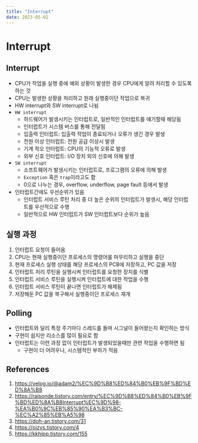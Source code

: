 ```yaml
---
title: "Interrupt"
date: 2023-05-02
---
```


# Interrupt

## Interrupt

- CPU가 작업을 실행 중에 예외 상황이 발생한 경우 CPU에게 알려 처리할 수 있도록 하는 것
- CPU는 발생한 상황을 처리하고 원래 실행중이던 작업으로 복귀
- HW interrupt와 SW interrupt로 나뉨
- `HW interrupt`
  - 하드웨어가 발생시키는 인터럽트로, 일반적인 인터럽트를 얘기할때 해당됨
  - 인터럽트가 시스템 버스를 통해 전달됨
  - 입출력 인터럽트: 입출력 작업이 종료되거나 오류가 생긴 경우 발생
  - 전원 이상 인터럽트: 전원 공급 이상시 발생
  - 기계 착오 인터럽트: CPU의 기능적 오류로 발생
  - 외부 신호 인터럽트: I/O 장치 외의 신호에 의해 발생
- `SW interrupt`
  - 소프트웨어가 발생시키는 인터럽트로, 프로그램의 오류에 의해 발생
  - `Exception` 혹은 `trap`이라고도 함
  - 0으로 나누는 경우, overflow, underflow, page fault 등에서 발생
- 인터럽트간에도 우선순위가 있음
  - 인터럽트 서비스 루틴 처리 중 더 높은 순위의 인터럽트가 발생시, 해당 인터럽트를 우선적으로 수행
  - 일반적으로 HW 인터럽트가 SW 인터럽트보다 순위가 높음

## 실행 과정

1. 인터럽트 요청이 들어옴
2. CPU는 현재 실행중이던 프로세스의 명령어를 마무리하고 실행을 중단
3. 현재 프로세스 실행 상태를 해당 프로세스의 PCB에 저장하고, PC 값을 저장
4. 인터럽트 처리 루틴을 실행시켜 인터럽트를 요청한 장치를 식별
5. 인터럽트 서비스 루틴을 실행시켜 인터럽트에 대한 작업을 수행
6. 인터럽트 서비스 루틴이 끝나면 인터럽트가 해제됨
7. 저장해둔 PC 값을 복구해서 실행중이던 프로세스 재개

## Polling

- 인터럽트와 달리 특정 주기마다 스레드를 돌며 시그널이 들어왔는지 확인하는 방식
- 구현이 쉽지만 리소스를 많이 필요로 함
- 인터럽트는 이런 과정 없이 인터럽트가 발생되었을때만 관련 작업을 수행하면 됨
  - 구현이 더 어려우나, 시스템적인 부하가 적음

## References

1. https://velog.io/@adam2/%EC%9D%B8%ED%84%B0%EB%9F%BD%ED%8A%B8
2. https://raisonde.tistory.com/entry/%EC%9D%B8%ED%84%B0%EB%9F%BD%ED%8A%B8Interrupt%EC%9D%98-%EA%B0%9C%EB%85%90%EA%B3%BC-%EC%A2%85%EB%A5%98
3. https://doh-an.tistory.com/31
4. https://oizys.tistory.com/4
5. https://kkhipp.tistory.com/155
